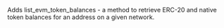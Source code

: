 Adds list_evm_token_balances - a method to retrieve ERC-20 and native token balances for an address on a given network.

